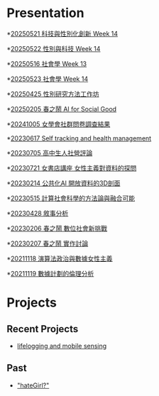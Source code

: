 # Presentation
*[20250521 科技與性別化創新 Week 14](https://docs.google.com/presentation/d/e/2PACX-1vT_q__to41wDGnGDAFtbMGMHffCME9lx5PuSW1YxnNwLgqQ8W5btHSAWCoT_D2moNbSz4oeoNisX6Ik/pub?start=false&loop=false&delayms=3000)

*[20250522 性別與科技 Week 14]()

*[20250516 社會學 Week 13](https://docs.google.com/presentation/d/e/2PACX-1vSqx5sXOXHGRuPh8hyof98byqgnhR21JJQhdYZ9FSXUxV3KQwWhSNYpr4pgxXTAqlysDLCOIn2236fb/pub?start=false&loop=false&delayms=3000)

*[20250523 社會學 Week 14](https://docs.google.com/presentation/d/e/2PACX-1vRpoE_zF25d25RXDU_MPkg-zuzx61Z12IR6Gc2pcVdvYdz_cfFGUR3h2AvpizNfC2ypHPjNWeyDV79x/pub?start=false&loop=false&delayms=3000)

*[20250425 性別研究方法工作坊]()

*[20250205 春之鬧 AI for Social Good]()

*[20241005 女學會社群問卷調查結果]()

*[20230617 Self tracking and health management]()

*[20230705 高中生人社營評論]()

*[20230721 女書店講座 女性主義對資料的探問]()

*[20230214 公共化AI 開放資料的3D剖面]()

*[20230515 計算社會科學的方法論與融合可能]()

*[20230428 敘事分析]()

*[20230206 春之鬧 數位社會新挑戰]()

*[20230207 春之鬧 實作討論]()


*[20211118 演算法政治與數據女性主義]()

*[20211119 數據計劃的倫理分析]()


# Projects

## Recent Projects
* [lifelogging and mobile sensing]()

## Past
* ["hateGirl?"]()

